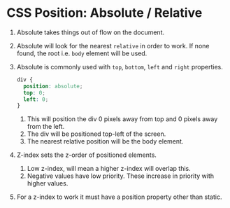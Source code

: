# CSS Position: Absolute / Relative

1. Absolute takes things out of flow on the document.

1. Absolute will look for the nearest `relative` in order to work. If none found, the root i.e. `body` element will be used.

1. Absolute is commonly used with `top`, `bottom`, `left` and `right` properties.

   ```css
   div {
     position: absolute;
     top: 0;
     left: 0;
   }
   ```

   1. This will position the div 0 pixels away from top and 0 pixels away from the left.
   1. The div will be positioned top-left of the screen.
   1. The nearest relative position will be the body element.

1. Z-index sets the z-order of positioned elements.

   1. Low z-index, will mean a higher z-index will overlap this.
   1. Negative values have low priority. These increase in priority with higher values.

1. For a z-index to work it must have a position property other than static.
